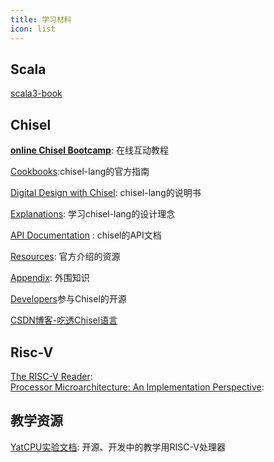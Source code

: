```yaml
---
title: 学习材料
icon: list
---
```


## <HopeIcon icon="/assets/image/scala.svg" size="1.5rem" />Scala
[scala3-book](https://docs.scala-lang.org/zh-cn/scala3/book/)

## <HopeIcon icon="/assets/image/chisel-tool.svg" size="2rem" />Chisel
[**online Chisel Bootcamp**](https://mybinder.org/v2/gh/freechipsproject/chisel-bootcamp/master): 在线互动教程

[Cookbooks](https://www.chisel-lang.org/docs/cookbooks):chisel-lang的官方指南

[Digital Design with Chisel](http://www.imm.dtu.dk/~masca/chisel-book.html): chisel-lang的说明书

[Explanations](https://www.chisel-lang.org/docs/explanations): 学习chisel-lang的设计理念

[API Documentation](https://www.chisel-lang.org/api) : chisel的API文档

[Resources](https://www.chisel-lang.org/docs/resources): 官方介绍的资源

[Appendix](https://www.chisel-lang.org/docs/appendix): 外围知识

[Developers](https://www.chisel-lang.org/docs/developers)参与Chisel的开源

[CSDN博客-吃透Chisel语言](https://blog.csdn.net/weixin_43681766/category_11828804.html)

## <HopeIcon icon="microchip" size="1.5rem" /> Risc-V
[The RISC-V Reader](http://riscvbook.com/chinese/RISC-V-Reader-Chinese-v2p1.pdf):   
[Processor Microarchitecture: An Implementation Perspective](https://cseweb.ucsd.edu/classes/fa14/cse240A-a/pdf/04/Gonzalez_Processor_Microarchitecture_2010_Claypool.pdf): 

## <HopeIcon icon="tags" size="1.5rem" /> 教学资源
[YatCPU实验文档](https://yatcpu.sysu.tech/): 开源、开发中的教学用RISC-V处理器

